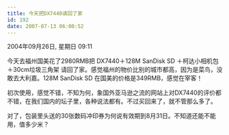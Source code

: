 ```yaml
---
title: 今天把DX7440请回了家
id: 192
date: 2007-07-13 06:00:52
---
```


2004年09月26日, 星期日 09:11

今天去福州国美花了2980RMB把 DX7440＋128M SanDisk SD ＋柯达小相机包＋30cm垃圾三角架 请回了家。感觉福州的物价比别的城市都高，因为是菜鸟，没敢去大利嘉。128M SanDisk SD 在国美的价格是349RMB，感觉在宰客！

初次使用，感觉不错，不知为何，象国外亚马逊之流的网站上对DX7440的评价都不错，在我们国内的坛子里，各种说法都有。不过买回来了，就不管那么多了。

对了，包装里头送的30张数码冲印券为何说有效期到8月31日。不知道还能不能用，值多少米？